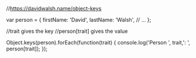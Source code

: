 //https://davidwalsh.name/object-keys

var person = {
  firstName: 'David',
  lastName: 'Walsh',
  // ...
};

//trait gives the key
//person[trait] gives the value

Object.keys(person).forEach(function(trait) {
  console.log('Person ', trait,': ', person[trait]);
});
